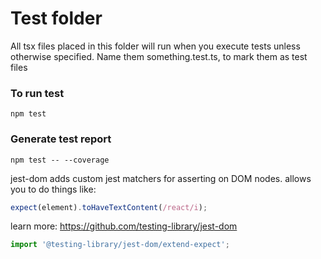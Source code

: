 # Test folder

All tsx files placed in this folder will run when you execute tests unless otherwise specified.
Name them something.test.ts, to mark them as test files

### To run test

```
npm test
```

### Generate test report

```
npm test -- --coverage
```

jest-dom adds custom jest matchers for asserting on DOM nodes.
allows you to do things like:

```typescript
expect(element).toHaveTextContent(/react/i);
```

learn more: https://github.com/testing-library/jest-dom

```typescript
import '@testing-library/jest-dom/extend-expect';
```
